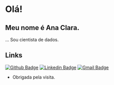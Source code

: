 
# Olá!
 
## Meu nome é Ana Clara.
 
… Sou cientista de dados.
 
 
## Links
[![Github Badge](https://img.shields.io/badge/-Github-000?style=flat-square&logo=Github&logoColor=white&link=https://github.com/anaclarachaves)](https://github.com/anaclarachaves)
[![Linkedin Badge](https://img.shields.io/badge/-LinkedIn-blue?style=flat-square&logo=Linkedin&logoColor=white&link=https://www.linkedin.com/in/anaclarachaves/)](https://www.linkedin.com/in/anaclarachaves/)
[![Gmail Badge](https://img.shields.io/badge/-Gmail-c14438?style=flat-square&logo=Gmail&logoColor=white&link=mailto:aclarachavess@gmail.com)](mailto:aclarachavess@gmail.com)
 
- Obrigada pela visita. 

